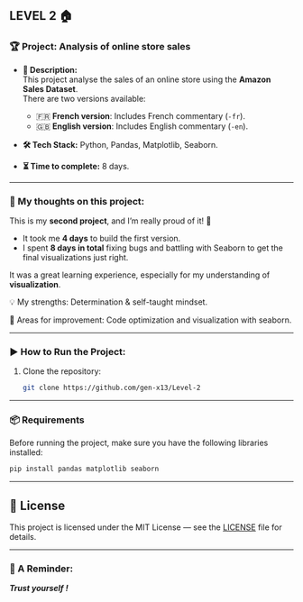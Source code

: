 ## LEVEL 2 🏠

### **🏆 Project: Analysis of online store sales**

- **📌 Description:**  
  This project analyse the sales of an online store using the **Amazon Sales Dataset**.  
  There are two versions available:  
  - 🇫🇷 **French version**: Includes French commentary (`-fr`).  
  - 🇬🇧 **English version**: Includes English commentary (`-en`).  

- **🛠 Tech Stack:** Python, Pandas, Matplotlib, Seaborn.  
- **⏳ Time to complete:** 8 days.  

---

### **💭 My thoughts on this project:**  
This is my **second project**, and I’m really proud of it! 🎉  
- It took me **4 days** to build the first version.  
- I spent **8 days in total** fixing bugs and battling with Seaborn
  to get the final visualizations just right.

It was a great learning experience, especially for my understanding of **visualization**.

💡 My strengths: Determination & self-taught mindset.

🚀 Areas for improvement: Code  optimization and visualization with seaborn.

---

### **▶️ How to Run the Project:**  
1. Clone the repository:  
   ```bash
   git clone https://github.com/gen-x13/Level-2
   ```
---

### **📦 Requirements**  
Before running the project, make sure you have the following libraries installed:  
```bash
pip install pandas matplotlib seaborn
```
---

## 📝 License

This project is licensed under the MIT License — see the [LICENSE](./LICENSE) file for details.

---
### **💜 A Reminder:**

***Trust yourself !***
